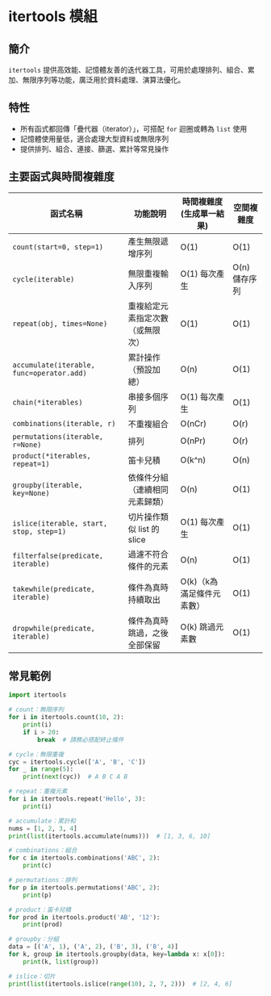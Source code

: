 # itertools 模組

## 簡介  
`itertools` 提供高效能、記憶體友善的迭代器工具，可用於處理排列、組合、累加、無限序列等功能，廣泛用於資料處理、演算法優化。

## 特性  
- 所有函式都回傳「疊代器（iterator）」，可搭配 `for` 迴圈或轉為 `list` 使用  
- 記憶體使用量低，適合處理大型資料或無限序列  
- 提供排列、組合、連接、篩選、累計等常見操作  

## 主要函式與時間複雜度

| 函式名稱            | 功能說明                             | 時間複雜度 (生成單一結果) | 空間複雜度 |
|---------------------|--------------------------------------|----------------------------|-------------|
| `count(start=0, step=1)` | 產生無限遞增序列                    | O(1)                       | O(1)        |
| `cycle(iterable)`   | 無限重複輸入序列                     | O(1) 每次產生               | O(n) 儲存序列 |
| `repeat(obj, times=None)` | 重複給定元素指定次數（或無限次）    | O(1)                       | O(1)        |
| `accumulate(iterable, func=operator.add)` | 累計操作（預設加總）        | O(n)                       | O(1)        |
| `chain(*iterables)` | 串接多個序列                        | O(1) 每次產生               | O(1)        |
| `combinations(iterable, r)` | 不重複組合                         | O(nCr)                     | O(r)        |
| `permutations(iterable, r=None)` | 排列                         | O(nPr)                     | O(r)        |
| `product(*iterables, repeat=1)` | 笛卡兒積                       | O(k^n)                     | O(n)        |
| `groupby(iterable, key=None)` | 依條件分組（連續相同元素歸類） | O(n)                       | O(1)        |
| `islice(iterable, start, stop, step=1)` | 切片操作類似 list 的 slice   | O(1) 每次產生               | O(1)        |
| `filterfalse(predicate, iterable)` | 過濾不符合條件的元素          | O(n)                       | O(1)        |
| `takewhile(predicate, iterable)` | 條件為真時持續取出            | O(k)（k為滿足條件元素數）   | O(1)        |
| `dropwhile(predicate, iterable)` | 條件為真時跳過，之後全部保留  | O(k) 跳過元素數             | O(1)        |

## 常見範例

```python
import itertools

# count：無限序列
for i in itertools.count(10, 2):
    print(i)
    if i > 20:
        break  # 請務必搭配終止條件

# cycle：無限重複
cyc = itertools.cycle(['A', 'B', 'C'])
for _ in range(5):
    print(next(cyc))  # A B C A B

# repeat：重複元素
for i in itertools.repeat('Hello', 3):
    print(i)

# accumulate：累計和
nums = [1, 2, 3, 4]
print(list(itertools.accumulate(nums)))  # [1, 3, 6, 10]

# combinations：組合
for c in itertools.combinations('ABC', 2):
    print(c)

# permutations：排列
for p in itertools.permutations('ABC', 2):
    print(p)

# product：笛卡兒積
for prod in itertools.product('AB', '12'):
    print(prod)

# groupby：分組
data = [('A', 1), ('A', 2), ('B', 3), ('B', 4)]
for k, group in itertools.groupby(data, key=lambda x: x[0]):
    print(k, list(group))

# islice：切片
print(list(itertools.islice(range(10), 2, 7, 2)))  # [2, 4, 6]
```
